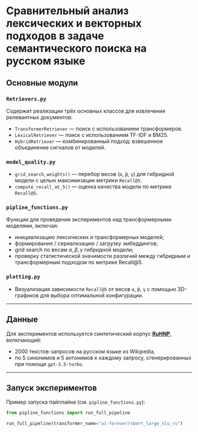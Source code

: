 # Сравнительный анализ лексических и векторных подходов в задаче семантического поиска на русском языке


## Основные модули

### `Retrievers.py`

Содержит реализации трёх основных классов для извлечения релевантных документов:
- `TransformerRetriever` — поиск с использованием трансформеров.
- `LexicalRetriever` — поиск с использованием TF-IDF и BM25.
- `HybridRetriever` — комбинированный подход: взвешенное объединение сигналов от моделей.

### `model_quality.py`

- `grid_search_weights()` — перебор весов (`α`, `β`, `γ`) для гибридной модели с целью максимизации метрики `Recall@5`.
- `compute_recall_at_5()` — оценка качества модели по метрике `Recall@5`.

### `pipline_functions.py`

Функции для проведения экспериментов над трансформерными моделями, включая:
- инициализацию лексических и трансформерных моделей;
- формирование / сериализацию / загрузку эмбеддингов;
- grid search по весам $\alpha, \beta, \gamma$ гибридной модели;
- проверку статистической значимости различий между гибридным и трансформерным подходом по метрике Recall@5. 

### `plotting.py`

- Визуализация зависимости `Recall@5` от весов `α`, `β`, `γ` с помощью 3D-графиков для выбора оптимальной конфигурации.

---

## Данные

Для экспериментов используется синтетический корпус [**RuHNP**](ссылка), включающий:
- 2000 текстов-запросов на русском языке из Wikipedia,
- по 5 синонимов и 5 антонимов к каждому запросу, сгенерированных при помощи `gpt-3.5-turbo`.

---

## Запуск экспериментов

Пример запуска пайплайна (см. `pipline_functions.py`):
```python
from pipline_functions import run_full_pipeline

run_full_pipeline(transformer_name="ai-forever/sbert_large_nlu_ru")
